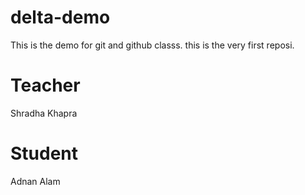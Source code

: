 # delta-demo

This is the demo for git and github classs.
this is the very first reposi.

# Teacher 
Shradha Khapra

# Student 
Adnan Alam
